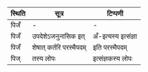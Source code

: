 | स्थिति | सूत्र | टिप्पणी |
| ----- | ------- | ------ |
| पिजँ | - | - |
| पिजँ | उपदेशेऽजनुनासिक इत् | अँ-इत्यस्य इत्संज्ञा |
| पिजँ | शेषात् कर्तरि परस्मैपदम् | इति परस्मैपदम् |
| पिज् | तस्य लोपः | इत्संज्ञकस्य लोपः |

